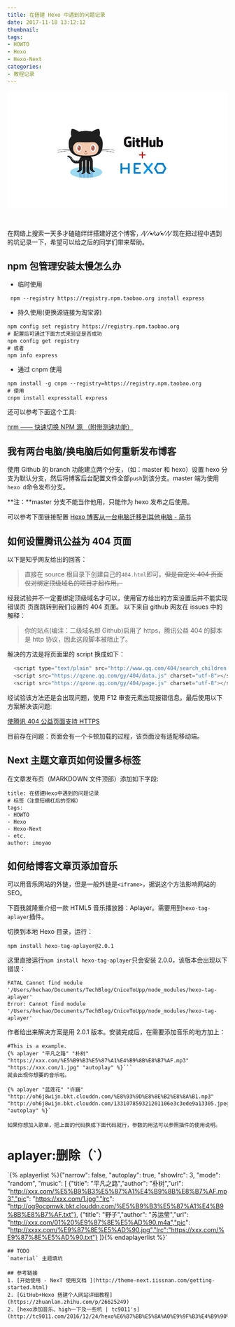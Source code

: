 ```yaml
---
title: 在搭建 Hexo 中遇到的问题记录
date: 2017-11-18 13:12:12
thumbnail:
tags:
- HOWTO
- Hexo
- Hexo-Next
categories:
- 教程记录
---
```

![Github loves Hexo](/images/v2-4b229aa661f0d337bd16390761963842.jpg)

<br>

在网络上搜索一天多才磕磕绊绊搭建好这个博客，⁄(⁄ ⁄•⁄ω⁄•⁄ ⁄)⁄ 现在把过程中遇到的坑记录一下，希望可以给之后的同学们带来帮助。
<!--more-->

## npm 包管理安装太慢怎么办

- 临时使用
```shell
 npm --registry https://registry.npm.taobao.org install express
```
- 持久使用(更换源链接为淘宝源)
```shell
npm config set registry https://registry.npm.taobao.org
# 配置后可通过下面方式来验证是否成功
npm config get registry
# 或者
npm info express
```
- 通过 cnpm 使用
```plain
npm install -g cnpm --registry=https://registry.npm.taobao.org
# 使用
cnpm install expresstall express
```

还可以参考下面这个工具:

[nrm —— 快速切换 NPM 源 （附带测速功能）](https://segmentfault.com/a/1190000000473869)

## 我有两台电脑/换电脑后如何重新发布博客

使用 Github 的 branch 功能建立两个分支，（如：master 和 hexo）设置 hexo 分支为默认分支，然后将博客后台配置文件全部`push`到该分支。master 端为使用`hexo d`命令发布分支。

**注：**master 分支不能当作他用，只能作为 hexo 发布之后使用。

可以参考下面链接配置
[Hexo 博客从一台电脑迁移到其他电脑 - 简书](http://www.jianshu.com/p/beb8d611340a)

## 如何设置腾讯公益为 404 页面
以下是知乎网友给出的回答：

> 直接在 source 根目录下创建自己的`404.html`即可。~~但是自定义 404 页面仅对绑定顶级域名的项目才起作用。~~

经我试验并不一定要绑定顶级域名才可以，使用官方给出的方案设置后并不能实现错误页 页面跳转到我们设置的 404 页面。
以下来自 github 网友在 issues 中的解释：
> 你的站点(编注：二级域名即 Github)启用了 https，腾讯公益 404 的脚本是 http 协议，因此这段脚本被阻止了。

解决的方法是将页面里的 script 换成如下：

```javascript
  <script type="text/plain" src="http://www.qq.com/404/search_children.js" charset="utf-8" homePageUrl="/" homePageName="回到我的主页"></script>
  <script src="https://qzone.qq.com/gy/404/data.js" charset="utf-8"></script>
  <script src="https://qzone.qq.com/gy/404/page.js" charset="utf-8"></script>
```
经试验该方法还是会出现问题，使用 F12 审查元素出现报错信息。最后使用以下方案解决该问题:

[使腾讯 404 公益页面支持 HTTPS](https://eason-yang.com/2016/08/06/set-tencent-lostchild-404-page-for-ssl/)

目前存在问题：页面会有一个卡顿加载的过程，该页面没有适配移动端。

## Next 主题文章页如何设置多标签

在文章发布页（MARKDOWN 文件顶部）添加如下字段:

```plain
title: 在搭建Hexo中遇到的问题记录
# 标签（注意短横杠后的空格）
tags:
- HOWTO
- Hexo
- Hexo-Next
- etc.
author: imoyao
```
## 如何给博客文章页添加音乐

可以用音乐网站的外链，但是一般外链是`<iframe>`，据说这个方法影响网站的 SEO。

下面我就隆重介绍一款 HTML5 音乐播放器：Aplayer。需要用到`hexo-tag-aplayer`插件。

切换到本地 Hexo 目录，运行：

`npm install hexo-tag-aplayer@2.0.1`

这里直接运行`npm install hexo-tag-aplayer`只会安装 2.0.0，该版本会出现以下错误：

```plain
FATAL Cannot find module '/Users/hechao/Documents/TechBlog/CniceToUpp/node_modules/hexo-tag-aplayer'
Error: Cannot find module '/Users/hechao/Documents/TechBlog/CniceToUpp/node_modules/hexo-tag-aplayer'
```
作者给出来解决方案是用 2.0.1 版本。安装完成后，在需要添加音乐的地方加上：

```plain
#This is a example.
{% aplayer "平凡之路" "朴树" "https://xxx.com/%E5%B9%B3%E5%87%A1%E4%B9%8B%E8%B7%AF.mp3" "https://xxx.com/1.jpg" "autoplay" %}```
就会出现你想要的音乐啦。

{% aplayer "蓝莲花" "许巍" "http://oh6j8wijn.bkt.clouddn.com/%E8%93%9D%E8%8E%B2%E8%8A%B1.mp3" "http://oh6j8wijn.bkt.clouddn.com/133107859321201106e3c3ede9a13305.jpeg" "autoplay" %}`

如果你想加入歌单，把上面的代码换成下面代码就行，参数的用法可以参照插件的使用说明。

```
# aplayer:删除（\`）

\`{% aplayerlist %}{"narrow": false,
"autoplay": true,
"showlrc": 3,
"mode": "random",
"music": [
{"title": "平凡之路","author": "朴树","url": "http://xxx.com/%E5%B9%B3%E5%87%A1%E4%B9%8B%E8%B7%AF.mp3","pic": "https://xxx.com/1.jpg","lrc": "http://og9ocpmwk.bkt.clouddn.com/%E5%B9%B3%E5%87%A1%E4%B9%8B%E8%B7%AF.txt"},
{"title": "野子","author": "苏运莹","url": "http://xxx.com/01%20%E9%87%8E%E5%AD%90.m4a","pic": "http://xxxx.com/%E9%87%8E%E5%AD%90.jpg","lrc":"https://xxx.com/%E9%87%8E%E5%AD%90.txt"}
]}{% endaplayerlist %}\`
```plain
## TODO
`material` 主题填坑

## 参考链接
1. [开始使用 - NexT 使用文档 ](http://theme-next.iissnan.com/getting-started.html)
2. [GitHub+Hexo 搭建个人网站详细教程](https://zhuanlan.zhihu.com/p/26625249)
2. [hexo添加音乐、high一下及一些坑 | tc9011's](http://tc9011.com/2016/12/24/hexo%E6%B7%BB%E5%8A%A0%E9%9F%B3%E4%B9%90%E3%80%81high%E4%B8%80%E4%B8%8B%E5%8F%8A%E4%B8%80%E4%BA%9B%E5%9D%91/)
